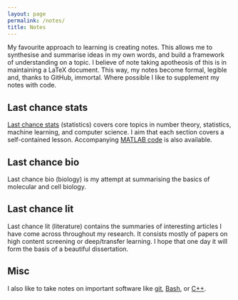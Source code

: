 ```yaml
---
layout: page
permalink: /notes/
title: Notes
---
```


My favourite approach to learning is creating notes. This allows me to synthesise and summarise ideas in my own words, and build a framework of understanding on a topic. I believe of note taking apotheosis of this is in maintaining a LaTeX document. This way, my notes become formal, legible and, thanks to GitHub, immortal. Where possible I like to supplement my notes with code.

## Last chance stats

[Last chance stats](/assets/lastchancestats/main.pdf) (statistics) covers core topics in number theory, statistics, machine learning, and computer science. I aim that each section covers a self-contained lesson. Accompanying [MATLAB code](https://github.com/jcboyd/lastchancestats/tree/master/Demos) is also available.

## Last chance bio

Last chance bio (biology) is my attempt at summarising the basics of molecular and cell biology.

## Last chance lit

Last chance lit (literature) contains the summaries of interesting articles I have come across throughout my research. It consists mostly of papers on high content screening or deep/transfer learning. I hope that one day it will form the basis of a beautiful dissertation.

## Misc

I also like to take notes on important software like [git](https://github.com/jcboyd/git-notes/blob/master/git-notes.sh), [Bash](https://github.com/jcboyd/bash-notes/blob/master/notes.sh), or [C++](https://github.com/jcboyd/cpp-notes/blob/master/Notes.cpp).
